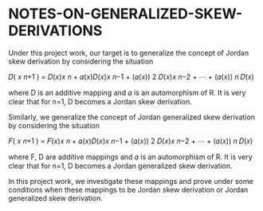 # NOTES-ON-GENERALIZED-SKEW-DERIVATIONS

Under this project work, our target is to generalize the concept of Jordan skew derivation by 
considering the situation 

𝐷( 𝑥
𝑛+1 ) = 𝐷(𝑥)𝑥
𝑛 + 𝛼(𝑥)𝐷(𝑥)𝑥
𝑛−1 + (𝛼(𝑥))
2
𝐷(𝑥)𝑥
𝑛−2 + ⋯ + (𝛼(𝑥))
𝑛
𝐷(𝑥)

where D is an additive mapping and 𝛼 is an automorphism of R. It is very clear that for n=1, 
D becomes a Jordan skew derivation.

Similarly, we generalize the concept of Jordan generalized skew derivation by considering 
the situation 

𝐹( 𝑥
𝑛+1 ) = 𝐹(𝑥)𝑥
𝑛 + 𝛼(𝑥)𝐷(𝑥)𝑥
𝑛−1 + (𝛼(𝑥))
2
𝐷(𝑥)𝑥
𝑛−2 + ⋯ + (𝛼(𝑥))
𝑛
𝐷(𝑥)

where F, D are additive mappings and 𝛼 is an automorphism of R. It is very clear that for 
n=1, D becomes a Jordan generalized skew derivation.

In this project work, we investigate these mappings and prove under some conditions when 
these mappings to be Jordan skew derivation or Jordan generalized skew derivation.
